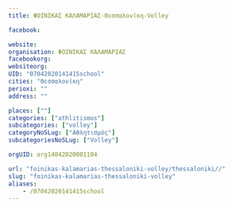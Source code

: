 ```yaml
---
title: ΦΟΙΝΙΚΑΣ ΚΑΛΑΜΑΡΙΑΣ-Θεσσαλονίκη-Volley

facebook:

website:
organisation: ΦΟΙΝΙΚΑΣ ΚΑΛΑΜΑΡΙΑΣ
facebookorg:
websiteorg:
UID: "07042020141415school"
cities: "Θεσσαλονίκη"
perioxi: ""
address: ""

places: [""]
categories: ["athlitismos"]
subcategories: ["volley"]
categoryNoSLug: ["Αθλητισμός"]
subcategoriesNoSLug: ["Volley"]

orgUID: org14042020001104

url: "foinikas-kalamarias-thessaloniki-volley/thessaloniki//"
slug: "foinikas-kalamarias-thessaloniki-volley"
aliases:
    - /07042020141415school
---
```






